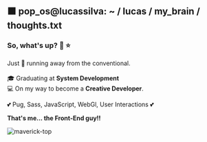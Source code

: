 ## ⬛ pop_os@lucassilva: ~ / lucas / my_brain / thoughts.txt

<!--
**SlenderB13/SlenderB13** is a ✨ _special_ ✨ repository because its `README.md` (this file) appears on your GitHub profile.

Here are some ideas to get you started:

- 🔭 I’m currently working on ...
- 🌱 I’m currently learning ...
- 👯 I’m looking to collaborate on ...
- 🤔 I’m looking for help with ...
- 💬 Ask me about ...
- 📫 How to reach me: ...
- 😄 Pronouns: ...
- ⚡ Fun fact: ...
-->

### So, what's up? 🤙 ⭐

Just 🏃 running away from the conventional. <br> <br>
🎓 Graduating at <strong>System Development</strong> <br>
💻 On my way to become a <strong>Creative Developer</strong>.

💕 Pug, Sass, JavaScript, WebGl, User Interactions 💕

<strong>That's me... the Front-End guy!!</strong>

![maverick-top](https://user-images.githubusercontent.com/62191201/138017567-1ee8ebd3-93af-4bff-a198-54d3f709eab3.gif)
